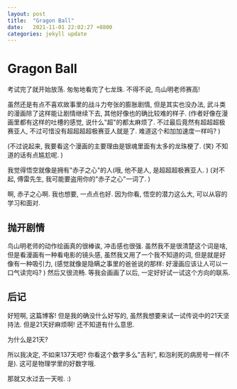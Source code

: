 ```yaml
---
layout: post
title:  "Gragon Ball"
date:   2021-11-01 22:02:27 +0800
categories: jekyll update
---
```

# Gragon Ball
考试完了就开始放荡. 匆匆地看完了七龙珠. 不得不说, 鸟山明老师赛高! 

虽然还是有点不喜欢故事里的战斗力夸张的膨胀剧情, 但是其实也没办法, 
武斗类的漫画除了这样能让剧情继续下去, 其他好像也的确比较难的样子. 
(作者好像在漫画里都有这样的吐槽的感觉, 说什么"超"的都太麻烦了. 
不过最后竟然有超超超极赛亚人, 不过可惜没有超超超超极赛亚人就是了. 
难道这个和加加速度一样吗? )

(不过说起来, 我要看这个漫画的主要理由是银魂里面有太多的龙珠梗了. 
(笑) 不知道的话有点尴尬呢. )

我觉得悟空就像是拥有"赤子之心"的人(哦, 他不是人, 是超超超极赛亚人. )
(对不起, 傅雷先生, 我可能要盗用你的"赤子之心"一词了. )

啊, 赤子之心啊. 我也想要, 一点点也好. 因为你看, 悟空的潜力这么大, 
可以从容的学习和面对. 

## 抛开剧情
鸟山明老师的动作绘画真的很棒诶, 冲击感也很强. 
虽然我不是很清楚这个词是啥, 但是看漫画有一种看电影的镜头感, 
虽然我又用了一个我不知道的词, 但是就是好像有一种吸引力, 
(感觉就像是隐瞒之事里的爸爸说的那样: 好漫画应该让人可以一口气读完吗? )
然后又很流畅. 等我会画画了以后, 一定好好试一试这个方向的联系. 

## 后记
好短啊, 这篇博客! 但是我的确没什么好写的, 
虽然我想要来试一试传说中的21天坚持法. 但是21天好麻烦啊! 
还不知道有什么意思. 

为什么是21天? 

所以我决定, 不如来137天吧? 你看这个数字多么"吉利", 
和泡利死的病房号一样(不是). 这可是物理学里的好数字哦. 

那就又水过去一天啦. :)